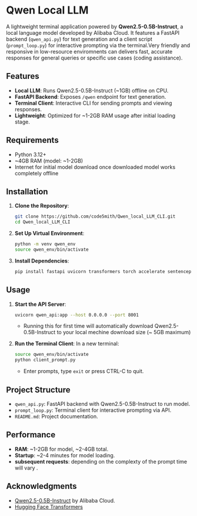 # Qwen Local LLM

A lightweight terminal application powered by **Qwen2.5-0.5B-Instruct**, a local language model  developed by Alibaba Cloud. It features a FastAPI backend (`qwen_api.py`) for text generation and a client script (`prompt_loop.py`) for interactive prompting via the terminal.Very friendly and responsive in low-resource enviromnents can delivers fast, accurate responses for general queries or specific use cases (coding assistance).

## Features
- **Local LLM**: Runs Qwen2.5-0.5B-Instruct (~1GB) offline on CPU.
- **FastAPI Backend**: Exposes `/qwen` endpoint for text generation.
- **Terminal Client**: Interactive CLI for sending prompts and viewing responses.
- **Lightweight**: Optimized for ~1-2GB RAM usage after initial loading stage.

## Requirements
- Python 3.12+
- ~4GB RAM (model: ~1-2GB)
- Internet for initial model download once downloaded model works completely offline

## Installation
1. **Clone the Repository**:
   ```bash
   git clone https://github.com/code5mith/Qwen_local_LLM_CLI.git
   cd Qwen_local_LLM_CLI
   ```

2. **Set Up Virtual Environment**:
   ```bash
   python -m venv qwen_env
   source qwen_env/bin/activate
   ```

3. **Install Dependencies**:
   ```bash
   pip install fastapi uvicorn transformers torch accelerate sentencepiece pydantic requests
   ```
## Usage
1. **Start the API Server**:
   ```bash
   uvicorn qwen_api:app --host 0.0.0.0 --port 8001
   ```
    - Running this for first time will automatically download Qwen2.5-0.5B-Instruct to your local mechine download size (~ 5GB maximum)

2. **Run the Terminal Client**:
   In a new terminal:
   ```bash
   source qwen_env/bin/activate
   python client_prompt.py
   ```
   - Enter prompts, type `exit` or press CTRL-C to quit.


## Project Structure
- `qwen_api.py`: FastAPI backend with Qwen2.5-0.5B-Instruct to run model.
- `prompt_loop.py`: Terminal client for interactive prompting via API.
- `README.md`: Project documentation.

## Performance
- **RAM**: ~1-2GB for model, ~2-4GB total.
- **Startup**: ~2-4 minutes for model loading.
- **subsequent requests**: depending on the complexty of the prompt time will vary .

## Acknowledgments
- [Qwen2.5-0.5B-Instruct](https://huggingface.co/Qwen/Qwen2.5-0.5B-Instruct) by Alibaba Cloud.
- [Hugging Face Transformers](https://huggingface.co/docs/transformers)
